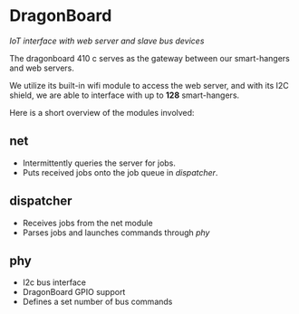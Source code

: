 # DragonBoard
_IoT interface with web server and slave bus devices_

The dragonboard 410 c serves as the gateway between our smart-hangers and web 
servers.

We utilize its built-in wifi module to access the web server, and with its
 I2C shield, we are able to interface with up to **128** smart-hangers. 

Here is a short overview of the modules involved:

## net 
 - Intermittently queries the server for jobs.
 - Puts received jobs onto the job queue in _dispatcher_.

## dispatcher
 - Receives jobs from the net module
 - Parses jobs and launches commands through _phy_

## phy
 - I2c bus interface
 - DragonBoard GPIO support
 - Defines a set number of bus commands
